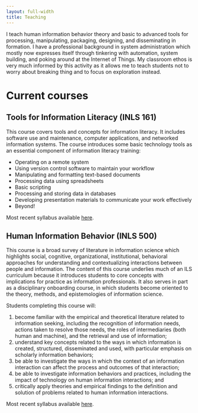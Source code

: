 ```yaml
---
layout: full-width
title: Teaching
---
```


I teach human information behavior theory and basic to advanced tools for processing, manipulating, packaging, designing, and disseminating in formation. 
I have a professional background in system administration which mostly now expresses itself through tinkering with automation, system building, and poking around at the Internet of Things. 
My classroom ethos is very much informed by this activity as it allows me to teach students not to worry about breaking thing and to focus on exploration instead. 

# Current courses 

## Tools for Information Literacy (INLS 161)

This course covers tools and concepts for information literacy. 
It includes software use and maintenance, computer applications, and networked information systems.
The course introduces some basic technology tools as an essential component of information literacy training:

- Operating on a remote system
- Using version control software to maintain your workflow
- Manipulating and formatting text-based documents
- Processing data using spreadsheets
- Basic scripting
- Processing and storing data in databases
- Developing presentation materials to communicate your work effectively
- Beyond!

Most recent syllabus available [here](http://inls161.johndmart.in/).

## Human Information Behavior (INLS 500)

This course is a broad survey of literature in information science which highlights social, cognitive, organizational, institutional, behavioral approaches for understanding and contextualizing interactions between people and information. 
The content of this course underlies much of an ILS curriculum because it introduces students to core concepts with implications for practice as information professionals. 
It also serves in part as a disciplinary onboarding course, in which students become oriented to the theory, methods, and epistemologies of information science. 

Students completing this course will:

1. become familiar with the empirical and theoretical literature related to information seeking, including the recognition of information needs, actions taken to resolve those needs, the roles of intermediaries (both human and machine), and the retrieval and use of information;
2. understand key concepts related to the ways in which information is created, structured, disseminated and used, with particular emphasis on scholarly information behaviors;
3. be able to investigate the ways in which the context of an information interaction can affect the process and outcomes of that interaction;
4. be able to investigate information behaviors and practices, including the impact of technology on human information interactions; and
5. critically apply theories and empirical findings to the definition and solution of problems related to human information interactions.

Most recent syllabus available [here](http://inls500.johndmart.in/).


